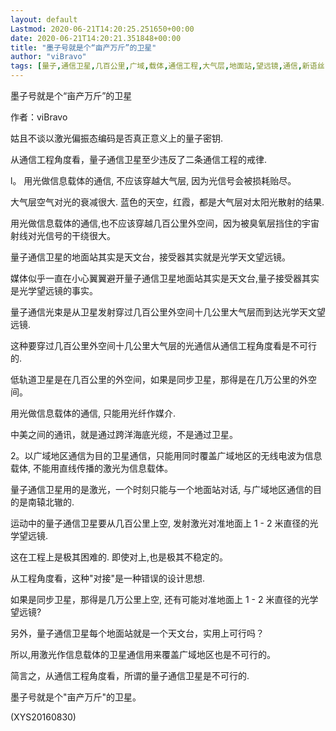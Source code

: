 ```yaml
---
layout: default
Lastmod: 2020-06-21T14:20:25.251650+00:00
date: 2020-06-21T14:20:21.351848+00:00
title: "墨子号就是个“亩产万斤”的卫星"
author: "viBravo"
tags: [量子,通信卫星,几百公里,广域,载体,通信工程,大气层,地面站,望远镜,通信,新语丝]
---
```


墨子号就是个“亩产万斤”的卫星

作者：viBravo

姑且不谈以激光偏振态编码是否真正意义上的量子密钥.

从通信工程角度看，量子通信卫星至少违反了二条通信工程的戒律.

l。 用光做信息载体的通信, 不应该穿越大气层, 因为光信号会被损耗贻尽。

大气层空气对光的衰减很大.  蓝色的天空，红霞，都是大气层对太阳光散射的结果.

用光做信息载体的通信,也不应该穿越几百公里外空间，因为被臭氧层挡住的宇宙射线对光信号的干绕很大。

量子通信卫星的地面站其实是天文台，接受器其实就是光学天文望远镜。

媒体似乎一直在小心翼翼避开量子通信卫星地面站其实是天文台,量子接受器其实是光学望远镜的事实。

量子通信光束是从卫星发射穿过几百公里外空间十几公里大气层而到达光学天文望远镜.

这种要穿过几百公里外空间十几公里大气层的光通信从通信工程角度看是不可行的.

低轨道卫星是在几百公里的外空间，如果是同步卫星，那得是在几万公里的外空间。

用光做信息载体的通信, 只能用光纤作媒介.

中美之间的通讯，就是通过跨洋海底光缆，不是通过卫星。

2。以广域地区通信为目的卫星通信，只能用同时覆盖广域地区的无线电波为信息载体, 不能用直线传播的激光为信息载体。

量子通信卫星用的是激光，一个时刻只能与一个地面站对话, 与广域地区通信的目的是南辕北辙的.

运动中的量子通信卫星要从几百公里上空, 发射激光对准地面上 1 - 2 米直径的光学望远镜.

这在工程上是极其困难的. 即使对上,也是极其不稳定的。

从工程角度看，这种"对接"是一种错误的设计思想.

如果是同步卫星，那得是几万公里上空, 还有可能对准地面上 1 - 2 米直径的光学望远镜?

另外，量子通信卫星每个地面站就是一个天文台，实用上可行吗？

所以,用激光作信息载体的卫星通信用来覆盖广域地区也是不可行的。

简言之，从通信工程角度看，所谓的量子通信卫星是不可行的.

墨子号就是个"亩产万斤"的卫星。

(XYS20160830)

